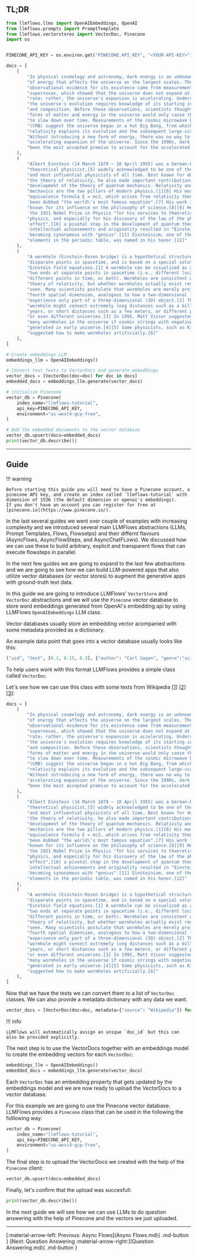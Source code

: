 ## TL;DR

```python
from llmflows.llms import OpenAIEmbeddings, OpenAI
from llmflows.prompts import PromptTemplate
from llmflows.vectorstores import VectorDoc, Pinecone
import os


PINECONE_API_KEY = os.environ.get("PINECONE_API_KEY", "<YOUR-API-KEY>")

docs = [
    (
        "In physical cosmology and astronomy, dark energy is an unknown form "
        "of energy that affects the universe on the largest scales. The first "
        "observational evidence for its existence came from measurements of "
        "supernovas, which showed that the universe does not expand at a constant "
        "rate; rather, the universe's expansion is accelerating. Understanding "
        "the universe's evolution requires knowledge of its starting conditions "
        "and composition. Before these observations, scientists thought that all "
        "forms of matter and energy in the universe would only cause the expansion "
        "to slow down over time. Measurements of the cosmic microwave background "
        "(CMB) suggest the universe began in a hot Big Bang, from which general "
        "relativity explains its evolution and the subsequent large-scale motion. "
        "Without introducing a new form of energy, there was no way to explain an "
        "accelerating expansion of the universe. Since the 1990s, dark energy has "
        "been the most accepted premise to account for the accelerated expansion."
    ),
    (
        "Albert Einstein (14 March 1879 – 18 April 1955) was a German-born "
        "theoretical physicist,[5] widely acknowledged to be one of the greatest "
        "and most influential physicists of all time. Best known for developing "
        "the theory of relativity, he also made important contributions to the "
        "development of the theory of quantum mechanics. Relativity and quantum "
        "mechanics are the two pillars of modern physics.[1][6] His mass–energy "
        "equivalence formula E = mc2, which arises from relativity theory, has "
        'been dubbed "the world\'s most famous equation".[7] His work is also '
        "known for its influence on the philosophy of science.[8][9] He received "
        'the 1921 Nobel Prize in Physics "for his services to theoretical '
        "physics, and especially for his discovery of the law of the photoelectric "
        'effect",[10] a pivotal step in the development of quantum theory. His '
        'intellectual achievements and originality resulted in "Einstein" '
        'becoming synonymous with "genius".[11] Einsteinium, one of the synthetic '
        "elements in the periodic table, was named in his honor.[12]"
    ),
    (
        "A wormhole (Einstein-Rosen bridge) is a hypothetical structure connecting "
        "disparate points in spacetime, and is based on a special solution of the "
        "Einstein field equations.[1] A wormhole can be visualized as a tunnel with "
        "two ends at separate points in spacetime (i.e., different locations, "
        "different points in time, or both). Wormholes are consistent with the general "
        "theory of relativity, but whether wormholes actually exist remains to be "
        "seen. Many scientists postulate that wormholes are merely projections of a "
        "fourth spatial dimension, analogous to how a two-dimensional (2D) being could "
        "experience only part of a three-dimensional (3D) object.[2] Theoretically, a "
        "wormhole might connect extremely long distances such as a billion light "
        "years, or short distances such as a few meters, or different points in time, "
        "or even different universes.[3] In 1995, Matt Visser suggested there may be "
        "many wormholes in the universe if cosmic strings with negative mass were "
        "generated in early universe.[4][5] Some physicists, such as Kip Thorne, have "
        "suggested how to make wormholes artificially.[6]"
    ),
]

# Create embeddings LLM
embeddings_llm = OpenAIEmbeddings()

# Convert text texts to VectorDocs and generate embeddings
vector_docs = [VectorDoc(doc=doc) for doc in docs]
embedded_docs = embeddings_llm.generate(vector_docs)

# initialize Pinecone
vector_db = Pinecone(
    index_name="llmflows-tutorial",
    api_key=PINECONE_API_KEY,
    environment="us-west4-gcp-free",
)

# Add the embedded documents to the vector database
vector_db.upsert(docs=embedded_docs)
print(vector_db.describe())

```
***
## Guide
!!! warning

    Before starting this guide you will need to have a Pinecone account, a pinecone API key, and create an index called `llmflows-tutorial` with dimension of 1536 (the default dimension or openai's embeddings).
    If you don't have an account you can register for free at [pinecone.io](https://www.pinecone.io/). 

In the last several guides we went over couple of examples with increasing complexity and we introduced several main LLMFlows abstractions (LLMs, Prompt Templates, Flows, Flowsetps) and their differnt flavours (AsyncFlows, AsyncFlowSteps, and AsyncChatFLows). We discussed how we can use these to build arbitrary, explicit and transparent flows that can execute flowsteps in parallel.

In the next few guides we are going to expand to the last few abstractions and we are going to see how we can build LLM-powered apps that also utilize vector databases (or vector stores) to augment the generative apps with ground-truth text data.

In this guide we are going to introduce LLMFlows' `VectorStore` and `VectorDoc` abstractions and we will use the `Pinecone` vector database to store word embeddings generated from OpenAI's embedding api by using LLMFlows `OpenAIEmbeddings` LLM class.

Vector databases usually store an embedding vector acompanied with some metadata provided as a dictionary.

An example data point that goes into a vector database usually looks like this:

```python
("uid", "text", [0.1, 0.15, 0.3], {"author": "Carl Sagan", "genre":"science"})
```

To help users work with this format LLMFlows provides a simple class called `VectorDoc`.

Let's see how we can use this class with some texts from Wikipedia [[1]](https://en.wikipedia.org/wiki/Dark_energy) [[2]](https://en.wikipedia.org/wiki/Albert_Einstein) [[3]](https://en.wikipedia.org/wiki/Wormhole):
```python
docs = [
    (
        "In physical cosmology and astronomy, dark energy is an unknown form "
        "of energy that affects the universe on the largest scales. The first "
        "observational evidence for its existence came from measurements of "
        "supernovas, which showed that the universe does not expand at a constant "
        "rate; rather, the universe's expansion is accelerating. Understanding "
        "the universe's evolution requires knowledge of its starting conditions "
        "and composition. Before these observations, scientists thought that all "
        "forms of matter and energy in the universe would only cause the expansion "
        "to slow down over time. Measurements of the cosmic microwave background "
        "(CMB) suggest the universe began in a hot Big Bang, from which general "
        "relativity explains its evolution and the subsequent large-scale motion. "
        "Without introducing a new form of energy, there was no way to explain an "
        "accelerating expansion of the universe. Since the 1990s, dark energy has "
        "been the most accepted premise to account for the accelerated expansion."
    ),
    (
        "Albert Einstein (14 March 1879 – 18 April 1955) was a German-born "
        "theoretical physicist,[5] widely acknowledged to be one of the greatest "
        "and most influential physicists of all time. Best known for developing "
        "the theory of relativity, he also made important contributions to the "
        "development of the theory of quantum mechanics. Relativity and quantum "
        "mechanics are the two pillars of modern physics.[1][6] His mass–energy "
        "equivalence formula E = mc2, which arises from relativity theory, has "
        'been dubbed "the world\'s most famous equation".[7] His work is also '
        "known for its influence on the philosophy of science.[8][9] He received "
        'the 1921 Nobel Prize in Physics "for his services to theoretical '
        "physics, and especially for his discovery of the law of the photoelectric "
        'effect",[10] a pivotal step in the development of quantum theory. His '
        'intellectual achievements and originality resulted in "Einstein" '
        'becoming synonymous with "genius".[11] Einsteinium, one of the synthetic '
        "elements in the periodic table, was named in his honor.[12]"
    ),
    (
        "A wormhole (Einstein-Rosen bridge) is a hypothetical structure connecting "
        "disparate points in spacetime, and is based on a special solution of the "
        "Einstein field equations.[1] A wormhole can be visualized as a tunnel with "
        "two ends at separate points in spacetime (i.e., different locations, "
        "different points in time, or both). Wormholes are consistent with the general "
        "theory of relativity, but whether wormholes actually exist remains to be "
        "seen. Many scientists postulate that wormholes are merely projections of a "
        "fourth spatial dimension, analogous to how a two-dimensional (2D) being could "
        "experience only part of a three-dimensional (3D) object.[2] Theoretically, a "
        "wormhole might connect extremely long distances such as a billion light "
        "years, or short distances such as a few meters, or different points in time, "
        "or even different universes.[3] In 1995, Matt Visser suggested there may be "
        "many wormholes in the universe if cosmic strings with negative mass were "
        "generated in early universe.[4][5] Some physicists, such as Kip Thorne, have "
        "suggested how to make wormholes artificially.[6]"
    ),
]
```

Now that we have the texts we can convert them to a list of `VectorDoc` classes. We can also provide a metadata dictionary with any data we want.

```python
vector_docs = [VectorDoc(doc=doc, metadata={"source": "Wikipedia"}) for doc in docs]
```
!!! info
    
    LLMFlows will automatically assign an unique `doc_id` but this can also be provided explicitly.

The next step is to use the VectorDocs together with an embeddings model to create the embedding vectors for each `VectorDoc`:

```python
embeddings_llm = OpenAIEmbeddings()
embedded_docs = embeddings_llm.generate(vector_docs)
```

Each `VectorDoc` has an embedding property that gets updated by the embeddings model and we are now ready to upload the VectorDocs to a vector database. 

For this example we are going to use the Pinecone vector database. LLMFlows provides a `Pinecone` class that can be used in the following the folllowing way:

```python
vector_db = Pinecone(
    index_name="llmflows-tutorial",
    api_key=PINECONE_API_KEY,
    environment="us-west4-gcp-free",
)
```

The final step is to upload the VectorDocs we created with the help of the `Pinecone` client:
```python
vector_db.upsert(docs=embedded_docs)
```

Finally, let's confirm that the upload was succesfull:
```python
print(vector_db.describe())
```

In the next guide we will see how we can use LLMs to do question answering with the help of Pinecone and the vectors we just uploaded.

***
[:material-arrow-left: Previous: Async Flows](Async Flows.md){ .md-button }
[Next: Question Answering :material-arrow-right:](Question Answering.md){ .md-button }